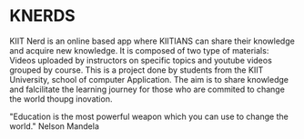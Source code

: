 # KNERDS
KIIT Nerd is an online based app where KIITIANS can share their knowledge and acquire new knowledge.
It is composed of two type of materials: Videos uploaded by instructors on specific topics and youtube videos grouped by course.
This is a project done by students from the KIIT University, school of computer Application. The aim is to share knowledge and falcilitate the learning journey for those who are commited to change the world thoupg inovation.

"Education is the most powerful weapon which you can use to change the world."
Nelson Mandela
